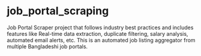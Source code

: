 # job_portal_scraping
Job Portal Scraper project that follows industry best practices and includes features like Real-time data extraction, duplicate filtering, salary analysis, automated email alerts, etc. This is an automated job listing aggregator from multiple Bangladeshi job portals.
